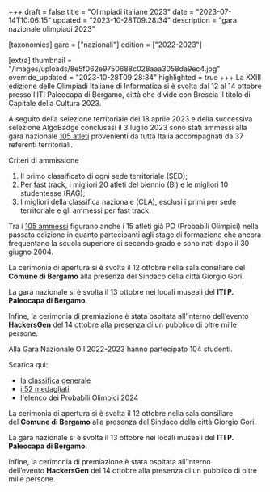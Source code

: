 +++
draft = false
title = "Olimpiadi italiane 2023"
date = "2023-07-14T10:06:15"
updated = "2023-10-28T09:28:34"
description = "gara nazionale olimpiadi 2023"

[taxonomies]
gare = ["nazionali"]
edition = ["2022-2023"]

[extra]
thumbnail = "/images/uploads/8e5f062e9750688c028aaa3058da9ec4.jpg"
override_updated = "2023-10-28T09:28:34"
highlighted = true
+++
La XXIII edizione delle Olimpiadi Italiane di Informatica si è svolta dal 12 al 14 ottobre presso l’ITI Paleocapa di Bergamo, città che divide con Brescia il titolo di Capitale della Cultura 2023.
<!-- more -->

A seguito della selezione territoriale del 18 aprile 2023 e della successiva selezione AlgoBadge conclusasi il 3 luglio 2023 sono stati ammessi alla gara nazionale [105 atleti](/oldsite/233/105Ammessi_OII_2023_da_pubblicare_sito.xlsx) provenienti da tutta Italia accompagnati da 37 referenti territoriali.

Criteri di ammissione

1. Il primo classificato di ogni sede territoriale (SED);
1. Per fast track, i migliori 20 atleti del biennio (BI) e le migliori 10 studentesse (RAG);
1. I migliori della classifica nazionale (CLA), esclusi i primi per sede territoriale e gli ammessi per fast track.

Tra i [105 ammessi](/oldsite/233/105Ammessi_OII_2023_da_pubblicare_sito.xlsx) figurano anche i 15 atleti già PO (Probabili Olimpici) nella passata edizione in quanto partecipanti agli stage di formazione che ancora frequentano la scuola superiore di secondo grado e sono nati dopo il 30 giugno 2004.

La cerimonia di apertura si è svolta il 12 ottobre nella sala consiliare del **Comune di Bergamo** alla presenza del Sindaco della città Giorgio Gori.

La gara nazionale si è svolta il 13 ottobre nei locali museali del **ITI P. Paleocapa di Bergamo**.

Infine, la cerimonia di premiazione è stata ospitata all’interno dell’evento **HackersGen** del 14 ottobre alla presenza di un pubblico di oltre mille persone.

Alla Gara Nazionale OII 2022-2023 hanno partecipato 104 studenti.

Scarica qui:

- [la classifica generale](/oldsite/233/classifica-nazionale-23.xlsx)
- [i 52 medagliati](/oldsite/233/medagliati-23.xlsx)
- [l'elenco dei Probabili Olimpici 2024](/oldsite/233/PO-24.xlsx)

La cerimonia di apertura si è svolta il 12 ottobre nella sala consiliare del **Comune di Bergamo** alla presenza del Sindaco della città Giorgio Gori.

La gara nazionale si è svolta il 13 ottobre nei locali museali del **ITI P. Paleocapa di Bergamo**.

Infine, la cerimonia di premiazione è stata ospitata all’interno dell’evento **HackersGen** del 14 ottobre alla presenza di un pubblico di oltre mille persone.
